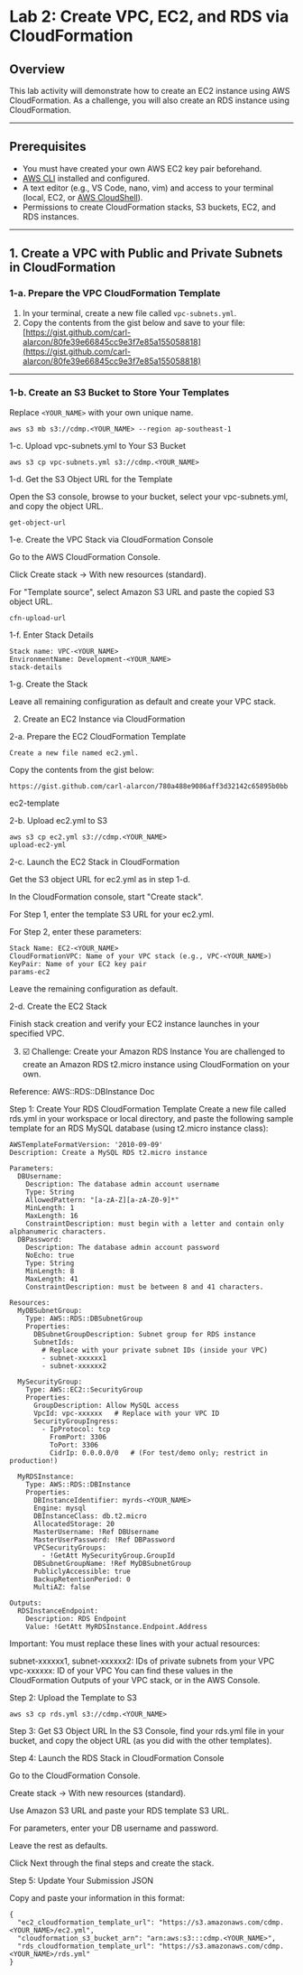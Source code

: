 # Lab 2: Create VPC, EC2, and RDS via CloudFormation

## Overview

This lab activity will demonstrate how to create an EC2 instance using AWS CloudFormation. As a challenge, you will also create an RDS instance using CloudFormation.

---

## Prerequisites

- You must have created your own AWS EC2 key pair beforehand.
- [AWS CLI](https://docs.aws.amazon.com/cli/latest/userguide/getting-started-install.html) installed and configured.
- A text editor (e.g., VS Code, nano, vim) and access to your terminal (local, EC2, or [AWS CloudShell](https://docs.aws.amazon.com/cloudshell/latest/userguide/)).
- Permissions to create CloudFormation stacks, S3 buckets, EC2, and RDS instances.

---

## 1. Create a VPC with Public and Private Subnets in CloudFormation

### 1-a. Prepare the VPC CloudFormation Template

1. In your terminal, create a new file called `vpc-subnets.yml`.
2. Copy the contents from the gist below and save to your file:  
   [https://gist.github.com/carl-alarcon/80fe39e66845cc9e3f7e85a155058818](https://gist.github.com/carl-alarcon/80fe39e66845cc9e3f7e85a155058818)

---

### 1-b. Create an S3 Bucket to Store Your Templates

Replace `<YOUR_NAME>` with your own unique name.

```
aws s3 mb s3://cdmp.<YOUR_NAME> --region ap-southeast-1
```

1-c. Upload vpc-subnets.yml to Your S3 Bucket

```
aws s3 cp vpc-subnets.yml s3://cdmp.<YOUR_NAME>
```

1-d. Get the S3 Object URL for the Template

Open the S3 console, browse to your bucket, select your vpc-subnets.yml, and copy the object URL.
```
get-object-url
```

1-e. Create the VPC Stack via CloudFormation Console

Go to the AWS CloudFormation Console.

Click Create stack → With new resources (standard).

For "Template source", select Amazon S3 URL and paste the copied S3 object URL.

```
cfn-upload-url
```

1-f. Enter Stack Details

```
Stack name: VPC-<YOUR_NAME>
EnvironmentName: Development-<YOUR_NAME>
stack-details
```

1-g. Create the Stack

Leave all remaining configuration as default and create your VPC stack.

2. Create an EC2 Instance via CloudFormation

2-a. Prepare the EC2 CloudFormation Template

```
Create a new file named ec2.yml.
```

Copy the contents from the gist below:
```
https://gist.github.com/carl-alarcon/780a488e9086aff3d32142c65895b0bb 
```
ec2-template

2-b. Upload ec2.yml to S3
```
aws s3 cp ec2.yml s3://cdmp.<YOUR_NAME>
upload-ec2-yml
```

2-c. Launch the EC2 Stack in CloudFormation

Get the S3 object URL for ec2.yml as in step 1-d.

In the CloudFormation console, start "Create stack".

For Step 1, enter the template S3 URL for your ec2.yml.

For Step 2, enter these parameters:
```
Stack Name: EC2-<YOUR_NAME>
CloudFormationVPC: Name of your VPC stack (e.g., VPC-<YOUR_NAME>)
KeyPair: Name of your EC2 key pair
params-ec2
```

Leave the remaining configuration as default.

2-d. Create the EC2 Stack

Finish stack creation and verify your EC2 instance launches in your specified VPC.

3. ☑️ Challenge: Create your Amazon RDS Instance
You are challenged to create an Amazon RDS t2.micro instance using CloudFormation on your own.

Reference: AWS::RDS::DBInstance Doc

Step 1: Create Your RDS CloudFormation Template
Create a new file called rds.yml in your workspace or local directory, and paste the following sample template for an RDS MySQL database (using t2.micro instance class):

```
AWSTemplateFormatVersion: '2010-09-09'
Description: Create a MySQL RDS t2.micro instance

Parameters:
  DBUsername:
    Description: The database admin account username
    Type: String
    AllowedPattern: "[a-zA-Z][a-zA-Z0-9]*"
    MinLength: 1
    MaxLength: 16
    ConstraintDescription: must begin with a letter and contain only alphanumeric characters.
  DBPassword:
    Description: The database admin account password
    NoEcho: true
    Type: String
    MinLength: 8
    MaxLength: 41
    ConstraintDescription: must be between 8 and 41 characters.

Resources:
  MyDBSubnetGroup:
    Type: AWS::RDS::DBSubnetGroup
    Properties:
      DBSubnetGroupDescription: Subnet group for RDS instance
      SubnetIds:
        # Replace with your private subnet IDs (inside your VPC)
        - subnet-xxxxxx1
        - subnet-xxxxxx2

  MySecurityGroup:
    Type: AWS::EC2::SecurityGroup
    Properties:
      GroupDescription: Allow MySQL access
      VpcId: vpc-xxxxxx   # Replace with your VPC ID
      SecurityGroupIngress:
        - IpProtocol: tcp
          FromPort: 3306
          ToPort: 3306
          CidrIp: 0.0.0.0/0   # (For test/demo only; restrict in production!)

  MyRDSInstance:
    Type: AWS::RDS::DBInstance
    Properties:
      DBInstanceIdentifier: myrds-<YOUR_NAME>
      Engine: mysql
      DBInstanceClass: db.t2.micro
      AllocatedStorage: 20
      MasterUsername: !Ref DBUsername
      MasterUserPassword: !Ref DBPassword
      VPCSecurityGroups:
        - !GetAtt MySecurityGroup.GroupId
      DBSubnetGroupName: !Ref MyDBSubnetGroup
      PubliclyAccessible: true
      BackupRetentionPeriod: 0
      MultiAZ: false

Outputs:
  RDSInstanceEndpoint:
    Description: RDS Endpoint
    Value: !GetAtt MyRDSInstance.Endpoint.Address
```

Important:
You must replace these lines with your actual resources:

subnet-xxxxxx1, subnet-xxxxxx2: IDs of private subnets from your VPC
vpc-xxxxxx: ID of your VPC
You can find these values in the CloudFormation Outputs of your VPC stack, or in the AWS Console.

Step 2: Upload the Template to S3
```
aws s3 cp rds.yml s3://cdmp.<YOUR_NAME>
```

Step 3: Get S3 Object URL
In the S3 Console, find your rds.yml file in your bucket, and copy the object URL (as you did with the other templates).

Step 4: Launch the RDS Stack in CloudFormation Console

Go to the CloudFormation Console.

Create stack → With new resources (standard).

Use Amazon S3 URL and paste your RDS template S3 URL.

For parameters, enter your DB username and password.

Leave the rest as defaults.

Click Next through the final steps and create the stack.

Step 5: Update Your Submission JSON

Copy and paste your information in this format:
```
{
  "ec2_cloudformation_template_url": "https://s3.amazonaws.com/cdmp.<YOUR_NAME>/ec2.yml",
  "cloudformation_s3_bucket_arn": "arn:aws:s3:::cdmp.<YOUR_NAME>",
  "rds_cloudformation_template_url": "https://s3.amazonaws.com/cdmp.<YOUR_NAME>/rds.yml"
}
```

